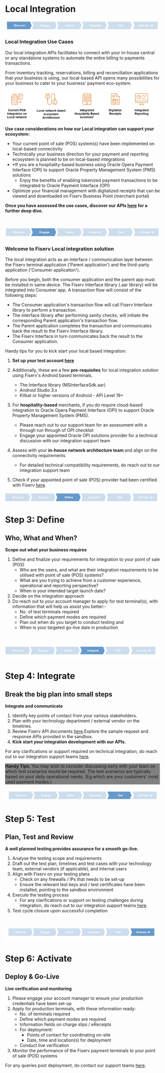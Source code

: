 # Local Integration 

![pos3 logo](https://raw.githubusercontent.com/Fiserv/acceptance-solutions-apac/develop/assets/images/pos3.jpg "pos3 logo")

### Local Integration Use Cases 

Our local integration APIs facilitates to connect with your in-house central or any standalone systems to automate the entire billing to payments transactions.<BR/>

From inventory tracking, reservations, billing and reconciliation applications that your business is using, our local-based API opens many possibilities for your business to cater to your business’ payment eco-system.<BR/>

![Local Integration Checklist logo](https://raw.githubusercontent.com/Fiserv/acceptance-solutions-apac/develop/assets/images/lic-1.jpg "Local Integration Checklist logo")



<B> Use case considerations on how our Local integration can support your ecosystem: </B>

 - Your current point of sale (POS) system(s) have been implemented on local-based connectivity
 - Technically your business direction for your payment and reporting ecosystem is planned to be on local-based integrations
 - *If you are a hospitality-based business using Oracle Opera Payment Interface (OPI) to support Oracle Property Management System (PMS) solutions
   - Enjoy the benefits of enabling tokenized payment transactions to be integrated to Oracle Payment Interface (OPI)
 - Optimize your financial management with digitalized receipts that can be viewed and downloaded on Fiserv Business Point (merchant portal)

<B>Once you have assessed the use cases, discover our APIs [here](./?path=docs/LocalPOI.md&branch=develop) for a further deep dive.</B>

<BR/>


![pos5 logo](https://raw.githubusercontent.com/Fiserv/acceptance-solutions-apac/develop/assets/images/pos5.jpg "pos5 logo") 


### Welcome to Fiserv Local integration solution

The local integration acts as an interface / communication layer between the Fiserv terminal application ('Parent application') and the third-party application ('Consumer application').<BR/> 

Before you begin, both the consumer application and the parent app must be installed in same device. The Fiserv Interface library (.aar library) will be integrated into Consumer app. A transaction flow will consist of the following steps:<BR/>

 - The Consumer application's transaction flow will call Fiserv Interface library to perform a transaction.
 - The interface library after performing sanity checks, will initiate the corresponding Parent application's transaction flow.
 - The Parent application completes the transaction and communicates back the result to the Fiserv Interface library.
 - The Fiserv Interface in turn communicates back the result to the Consumer application.

  Handy tips for you to kick start your local based integration:

1. <B>Set up your test account [here](./?path=docs/introduction/contact-us.md&branch=develop)</B>

2. Additionally, these are a few <b>pre-requisites</b> for local integration solution using Fiserv's Android based terminals.

    - The Interface library (MSInterfaceSdk.aar) 
    - Android Studio 3.x
    - Kitkat or higher versions of Android - API Level 19+

2. For <B>hospitality-based</B> merchants, if you do require cloud-based integration to Oracle Opera Payment Interface (OPI) to support Oracle Property Management System (PMS).

   - Please reach out to our support team for an assessment with a through run through of OPI checklist
   - Engage your appointed Oracle OPI solutions provider for a technical discussion with our integration support team

3. Assess with your <b>in-house network architecture team </b> and align on the connectivity requirements

   - For detailed technical compatibility requirements, do reach out to our integration support team

4. Check if your appointed point of sale (POS) provider had been certified with Fiserv [here](./?path=docs/LocalPOI.md&branch=develop).


![pos6 logo](https://raw.githubusercontent.com/Fiserv/acceptance-solutions-apac/develop/assets/images/pos6.jpg "pos6 logo") 

# Step 3: Define
## Who, What and When?

<B>Scope out what your business requires</B>

1. Define and finalize your requirements for integration to your point of sale (POS)
   - Who are the users, and what are their integration requirements to be utilised with point of sale (POS) systems?
   - What are you trying to achieve from a customer experience, operational and reporting perspective?
   - When is your intended target launch date?
2. Decide on the integration approach
3. Do reach out to your account manager to apply for test terminal(s), with information that will help us assist you better:-
   - No. of test terminals required
   - Define which payment modes are required
   - Plan out when do you target to conduct testing and 
   - When is your targeted go-live date in production

<BR/>

![pos7 logo](https://raw.githubusercontent.com/Fiserv/acceptance-solutions-apac/develop/assets/images/pos7.jpg "pos7 logo") 

# Step 4: Integrate
## Break the big plan into small steps

<B>Integrate and communicate</B>

1. Identify key points of contact from your various stakeholders.
2. Plan with your technology department / external vendor on the timelines.
3. Review Fiserv API documents [here](./?path=docs/LocalPOI.md&branch=develop).Explore the sample request and response APIs provided in the sandbox.
4. <b>Kick start your integration development with our APIs.</b>

For any clarifications or support required on technical integration, do reach out to our integration support teams [here](./?path=docs/introduction/contact-us.md&branch=develop).

<div style="background-color:grey;"><b>Handy Tips</b>: You may wish to consider discussing early with your team on which test scenarios would be required. The test scenarios are typically based on your daily operational needs. (Eg.which are your customers’ most used payment modes.)</div>


![pos8 logo](https://raw.githubusercontent.com/Fiserv/acceptance-solutions-apac/develop/assets/images/pos8.jpg "pos8 logo") 


# Step 5: Test
## Plan, Test and Review

<B>A well planned testing provides assurance for a smooth go-live.</B>

1. Analyse the testing scope and requirements
2. Draft out the test plan, timelines and test cases with your technology team, external vendors (if applicable), and internal users
3. Align with Fiserv on your testing plans
   - Check on any firewalls / IPs that needs to be set-up
   - Ensure the relevant test keys and / test certificates have been installed, pointing to the sandbox environment
4. Execute the testing process
    - For any clarifications or support on testing challenges during integration, do reach out to our integration support teams [here](./?path=docs/introduction/contact-us.md&branch=develop).
5. Test cycle closure upon successful completion

<BR/>

![pos9 logo](https://raw.githubusercontent.com/Fiserv/acceptance-solutions-apac/develop/assets/images/pos9.jpg "pos9 logo") 

# Step 6: Activate
## Deploy & Go-Live

<B>Live verification and monitoring</B>

1. Please engage your account manager to ensure your production credentials have been set-up
2. Apply for production terminals, with these information ready:
   - No. of terminals required
   - Define which payment modes are required
   - Information fields on charge slips / eReceipts
   - For deployment:
     - Points of contact for coordinating on-site
     - Date, time and location(s) for deployment
   - Conduct live verification
3. Monitor the performance of the Fiserv payment terminals to your point of sale (POS) systems

For any queries post deployment, do contact our support teams [here](./?path=docs/introduction/contact-us.md&branch=develop).